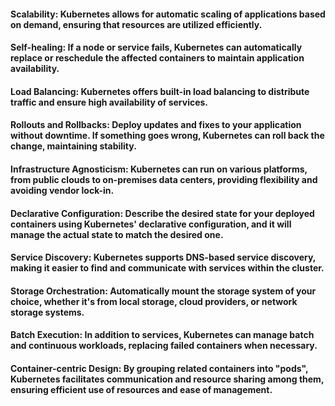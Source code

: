 #### Scalability: Kubernetes allows for automatic scaling of applications based on demand, ensuring that resources are utilized efficiently.

#### Self-healing: If a node or service fails, Kubernetes can automatically replace or reschedule the affected containers to maintain application availability.

#### Load Balancing: Kubernetes offers built-in load balancing to distribute traffic and ensure high availability of services.

#### Rollouts and Rollbacks: Deploy updates and fixes to your application without downtime. If something goes wrong, Kubernetes can roll back the change, maintaining stability.

#### Infrastructure Agnosticism: Kubernetes can run on various platforms, from public clouds to on-premises data centers, providing flexibility and avoiding vendor lock-in.

#### Declarative Configuration: Describe the desired state for your deployed containers using Kubernetes' declarative configuration, and it will manage the actual state to match the desired one.

#### Service Discovery: Kubernetes supports DNS-based service discovery, making it easier to find and communicate with services within the cluster.

#### Storage Orchestration: Automatically mount the storage system of your choice, whether it's from local storage, cloud providers, or network storage systems.

#### Batch Execution: In addition to services, Kubernetes can manage batch and continuous workloads, replacing failed containers when necessary.

#### Container-centric Design: By grouping related containers into "pods", Kubernetes facilitates communication and resource sharing among them, ensuring efficient use of resources and ease of management.
